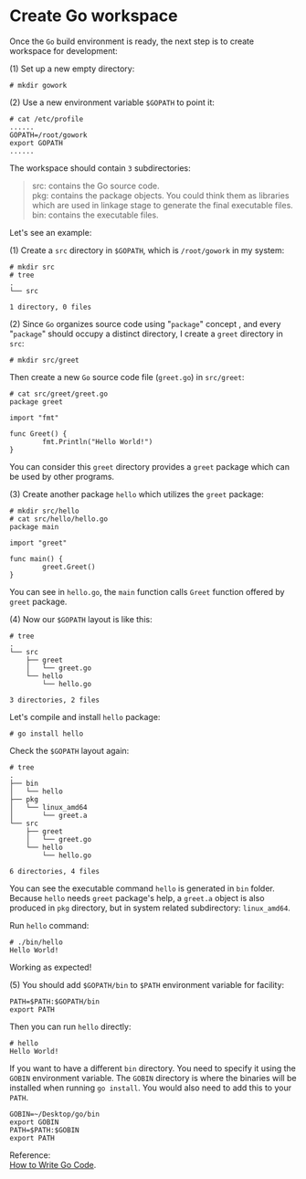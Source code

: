 # Create Go workspace

Once the `Go` build environment is ready, the next step is to create workspace for development:

\(1\) Set up a new empty directory:

```text
# mkdir gowork
```

\(2\) Use a new environment variable `$GOPATH` to point it:

```text
# cat /etc/profile
......
GOPATH=/root/gowork
export GOPATH
...... 
```

The workspace should contain `3` subdirectories:

> src: contains the Go source code.  
> pkg: contains the package objects. You could think them as libraries which are used in linkage stage to generate the final executable files.  
> bin: contains the executable files.

Let's see an example:

\(1\) Create a `src` directory in `$GOPATH`, which is `/root/gowork` in my system:

```text
# mkdir src
# tree
.
└── src

1 directory, 0 files
```

\(2\) Since `Go` organizes source code using "`package`" concept , and every "`package`" should occupy a distinct directory, I create a `greet` directory in `src`:

```text
# mkdir src/greet
```

Then create a new `Go` source code file \(`greet.go`\) in `src/greet`:

```text
# cat src/greet/greet.go
package greet

import "fmt"

func Greet() {
        fmt.Println("Hello World!")
}
```

You can consider this `greet` directory provides a `greet` package which can be used by other programs.

\(3\) Create another package `hello` which utilizes the `greet` package:

```text
# mkdir src/hello
# cat src/hello/hello.go
package main

import "greet"

func main() {
        greet.Greet()
}
```

You can see in `hello.go`, the `main` function calls `Greet` function offered by `greet` package.

\(4\) Now our `$GOPATH` layout is like this:

```text
# tree
.
└── src
    ├── greet
    │   └── greet.go
    └── hello
        └── hello.go

3 directories, 2 files
```

Let's compile and install `hello` package:

```text
# go install hello
```

Check the `$GOPATH` layout again:

```text
# tree
.
├── bin
│   └── hello
├── pkg
│   └── linux_amd64
│       └── greet.a
└── src
    ├── greet
    │   └── greet.go
    └── hello
        └── hello.go

6 directories, 4 files
```

You can see the executable command `hello` is generated in `bin` folder. Because `hello` needs `greet` package's help, a `greet.a` object is also produced in `pkg` directory, but in system related subdirectory: `linux_amd64`.

Run `hello` command:

```text
# ./bin/hello
Hello World!
```

Working as expected!

\(5\) You should add `$GOPATH/bin` to `$PATH` environment variable for facility:

```text
PATH=$PATH:$GOPATH/bin
export PATH
```

Then you can run `hello` directly:

```text
# hello
Hello World!
```

If you want to have a different `bin` directory. You need to specify it using the `GOBIN` environment variable. The `GOBIN` directory is where the binaries will be installed when running `go install`. You would also need to add this to your `PATH`.

```text
GOBIN=~/Desktop/go/bin
export GOBIN
PATH=$PATH:$GOBIN
export PATH
```

Reference:  
[How to Write Go Code](https://golang.org/doc/code.html).

